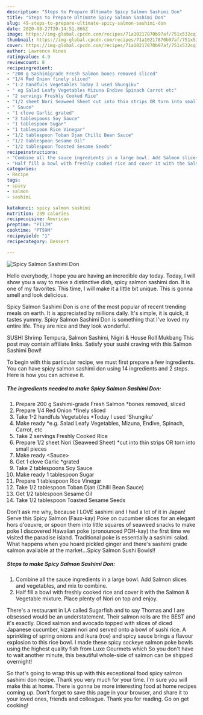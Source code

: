 ```yaml
---
description: "Steps to Prepare Ultimate Spicy Salmon Sashimi Don"
title: "Steps to Prepare Ultimate Spicy Salmon Sashimi Don"
slug: 49-steps-to-prepare-ultimate-spicy-salmon-sashimi-don
date: 2020-08-27T20:14:51.866Z
image: https://img-global.cpcdn.com/recipes/71a10217870b97af/751x532cq70/spicy-salmon-sashimi-don-recipe-main-photo.jpg
thumbnail: https://img-global.cpcdn.com/recipes/71a10217870b97af/751x532cq70/spicy-salmon-sashimi-don-recipe-main-photo.jpg
cover: https://img-global.cpcdn.com/recipes/71a10217870b97af/751x532cq70/spicy-salmon-sashimi-don-recipe-main-photo.jpg
author: Lawrence Hines
ratingvalue: 4.9
reviewcount: 8
recipeingredient:
- "200 g Sashimigrade Fresh Salmon bones removed sliced"
- "1/4 Red Onion finely sliced"
- "1-2 handfuls Vegetables Today I used Shungiku"
- " eg Salad Leafy Vegetables Mizuna Endive Spinach Carrot etc"
- "2 servings Freshly Cooked Rice"
- "1/2 sheet Nori Seaweed Sheet cut into thin strips OR torn into small pieces"
- " Sauce"
- "1 clove Garlic grated"
- "2 tablespoons Soy Sauce"
- "1 tablespoon Sugar"
- "1 tablespoon Rice Vinegar"
- "1/2 tablespoon Toban Djan Chilli Bean Sauce"
- "1/2 tablespoon Sesame Oil"
- "1/2 tablespoon Toasted Sesame Seeds"
recipeinstructions:
- "Combine all the sauce ingredients in a large bowl. Add Salmon slices and vegetables, and mix to combine."
- "Half fill a bowl with freshly cooked rice and cover it with the Salmon &amp; Vegetable mixture. Place plenty of Nori on top and enjoy."
categories:
- Recipe
tags:
- spicy
- salmon
- sashimi

katakunci: spicy salmon sashimi 
nutrition: 239 calories
recipecuisine: American
preptime: "PT17M"
cooktime: "PT59M"
recipeyield: "1"
recipecategory: Dessert

---
```



![Spicy Salmon Sashimi Don](https://img-global.cpcdn.com/recipes/71a10217870b97af/751x532cq70/spicy-salmon-sashimi-don-recipe-main-photo.jpg)

Hello everybody, I hope you are having an incredible day today. Today, I will show you a way to make a distinctive dish, spicy salmon sashimi don. It is one of my favorites. This time, I will make it a little bit unique. This is gonna smell and look delicious.

Spicy Salmon Sashimi Don is one of the most popular of recent trending meals on earth. It is appreciated by millions daily. It's simple, it is quick, it tastes yummy. Spicy Salmon Sashimi Don is something that I've loved my entire life. They are nice and they look wonderful.

SUSHI Shrimp Tempura, Salmon Sashimi, Nigiri &amp; House Roll Mukbang This post may contain affiliate links. Satisfy your sushi craving with this Salmon Sashimi Bowl!


To begin with this particular recipe, we must first prepare a few ingredients. You can have spicy salmon sashimi don using 14 ingredients and 2 steps. Here is how you can achieve it.

<!--inarticleads1-->

##### The ingredients needed to make Spicy Salmon Sashimi Don:

1. Prepare 200 g Sashimi-grade Fresh Salmon *bones removed, sliced
1. Prepare 1/4 Red Onion *finely sliced
1. Take 1-2 handfuls Vegetables *Today I used ‘Shungiku’
1. Make ready  *e.g. Salad Leafy Vegetables, Mizuna, Endive, Spinach, Carrot, etc
1. Take 2 servings Freshly Cooked Rice
1. Prepare 1/2 sheet Nori (Seaweed Sheet) *cut into thin strips OR torn into small pieces
1. Make ready  &lt;Sauce&gt;
1. Get 1 clove Garlic *grated
1. Take 2 tablespoons Soy Sauce
1. Make ready 1 tablespoon Sugar
1. Prepare 1 tablespoon Rice Vinegar
1. Take 1/2 tablespoon Toban Djan (Chilli Bean Sauce)
1. Get 1/2 tablespoon Sesame Oil
1. Take 1/2 tablespoon Toasted Sesame Seeds


Don&#39;t ask me why, because I LOVE sashimi and I had a lot of it in Japan! Serve this Spicy Salmon (Faux-kay) Poke on cucumber slices for an elegant hors d&#39;oeuvre, or spoon them into little squares of seaweed snacks to make poke I discovered Hawaiian poke (pronounced POH-kay) the first time we visited the paradise island. Traditional poke is essentially a sashimi salad. What happens when you hoard pickled ginger and there&#39;s sashimi grade salmon available at the market…Spicy Salmon Sushi Bowls!! 

<!--inarticleads2-->

##### Steps to make Spicy Salmon Sashimi Don:

1. Combine all the sauce ingredients in a large bowl. Add Salmon slices and vegetables, and mix to combine.
1. Half fill a bowl with freshly cooked rice and cover it with the Salmon &amp; Vegetable mixture. Place plenty of Nori on top and enjoy.


There&#39;s a restaurant in LA called Sugarfish and to say Thomas and I are obsessed would be an understatement. Their salmon rolls are the BEST and it&#39;s exactly. Diced salmon and avocado topped with slices of diced Japanese cucumber, kizami nori and served onto a bowl of sushi rice. A sprinkling of spring onions and ikura (roe) and spicy sauce brings a flavour explosion to this rice bowl. I made these spicy sockeye salmon poke bowls using the highest quality fish from Luxe Gourmets which So you don&#39;t have to wait another minute, this beautiful whole-side of salmon can be shipped overnight! 

So that's going to wrap this up with this exceptional food spicy salmon sashimi don recipe. Thank you very much for your time. I'm sure you will make this at home. There is gonna be more interesting food at home recipes coming up. Don't forget to save this page in your browser, and share it to your loved ones, friends and colleague. Thank you for reading. Go on get cooking!
